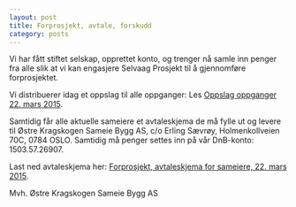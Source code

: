 ```yaml
---
layout: post
title: Forprosjekt, avtale, forskudd
category: posts
---
```


Vi har fått stiftet selskap, opprettet konto, og trenger nå samle inn penger fra alle slik at vi kan engasjere Selvaag Prosjekt til å gjennomføre forprosjektet.

Vi distribuerer idag et oppslag til alle oppganger:
Les <a href="/files/150322-brev-oppganger.pdf">Oppslag oppganger 22. mars 2015</a>.

Samtidig får alle aktuelle sameiere et avtaleskjema de må fylle ut og levere til Østre Kragskogen Sameie Bygg AS, c/o Erling Sævrøy, Holmenkollveien 70C, 0784 OSLO. Samtidig må penger settes inn på vår DnB-konto: 1503.57.26907.

Last ned avtaleskjema her: <a href="/files/150322-avtale-sameiere.pdf">Forprosjekt, avtaleskjema for sameiere, 22. mars 2015</a>.

Mvh.
Østre Kragskogen Sameie Bygg AS